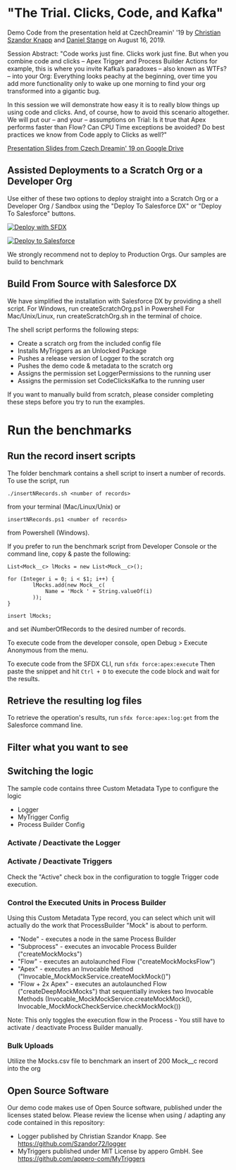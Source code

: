 # "The Trial. Clicks, Code, and Kafka"

Demo Code from the presentation held at CzechDreamin' '19 by [Christian Szandor Knapp](https//github.com/szandor72) and [Daniel Stange](https//github.com/dstdia) on August 16, 2019.

Session Abstract: "Code works just fine. Clicks work just fine. But when you combine code and clicks – Apex Trigger and Process Builder Actions for example, this is where you invite Kafka’s paradoxes – also known as WTFs? – into your Org: Everything looks peachy at the beginning, over time you add more functionality only to wake up one morning to find your org transformed into a gigantic bug.

In this session we will demonstrate how easy it is to really blow things up using code and clicks. And, of course, how to avoid this scenario altogether. We will put our – and your – assumptions on Trial: Is it true that Apex performs faster than Flow? Can CPU Time exceptions be avoided? Do best practices we know from Code apply to Clicks as well?"

[Presentation Slides from Czech Dreamin' 19 on Google Drive](https://drive.google.com/file/d/1WW71_U3nE1LPd3lETS-s5_Smucoxv3xs/view?usp=sharing) 

## Assisted Deployments to a Scratch Org or a Developer Org 

Use either of these two options to deploy straight into a Scratch Org or a Developer Org / Sandbox using the "Deploy To Salesforce DX" or "Deploy To Salesforce" buttons.

[![Deploy with SFDX](https://deploy-to-sfdx.com/dist/assets/images/DeployToSFDX.svg)](https://deploy-to-sfdx.com)

[![Deploy to Salesforce](https://raw.githubusercontent.com/afawcett/githubsfdeploy/master/src/main/webapp/resources/img/deploy.png)](https://githubsfdeploy.herokuapp.com/app/githubdeploy/dstdia/CzechDreamin19_Kafka
)

We strongly recommend not to deploy to Production Orgs. Our samples are build to benchmark 

## Build From Source with Salesforce DX 

We have simplified the installation with Salesforce DX by providing a shell script. 
For Windows, run createScratchOrg.ps1 in Powershell
For Mac/Unix/Linux, run createScratchOrg.sh in the terminal of choice.

The shell script performs the following steps:

* Create a scratch org from the included config file
* Installs MyTriggers as an Unlocked Package
* Pushes a release version of Logger to the scratch org
* Pushes the demo code & metadata to the scratch org
* Assigns the permission set LoggerPermissions to the running user
* Assigns the permission set CodeClicksKafka to the running user

If you want to manually build from scratch, please consider completing these steps before you try to run the examples. 

# Run the benchmarks

## Run the record insert scripts
The folder benchmark contains a shell script to insert a number of records. To use the script, run

```./insertNRecords.sh <number of records> ```
	
from your terminal (Mac/Linux/Unix) or 

```insertNRecords.ps1 <number of records> ```

from Powershell (Windows). 

If you prefer to run the benchmark script from Developer Console or the command line, copy & paste the following:

```Integer iNumberOfRecords = 0;
List<Mock__c> lMocks = new List<Mock__c>();

for (Integer i = 0; i < $1; i++) {
		lMocks.add(new Mock__c(
			Name = 'Mock ' + String.valueOf(i)
		));
}

insert lMocks;
```

and set iNumberOfRecords to the desired number of records.

To execute code from the developer console, open Debug > Execute Anonymous from the menu.

To execute code from the SFDX CLI, run
```sfdx force:apex:execute```
Then paste the snippet and hit `Ctrl + D` to execute the code block and wait for the results. 

## Retrieve the resulting log files

To retrieve the operation's results, run
```sfdx force:apex:log:get```
from the Salesforce command line. 

## Filter what you want to see

## Switching the logic

The sample code contains three Custom Metadata Type to configure the logic
* Logger
* MyTrigger Config
* Process Builder Config

### Activate / Deactivate the Logger

### Activate / Deactivate Triggers

Check the "Active" check box in the configuration to toggle Trigger code execution.

### Control the Executed Units in Process Builder
Using this Custom Metadata Type record, you can select which unit will actually do the work that ProcessBuilder "Mock" is about to perform. 

* "Node" - executes a node in the same Process Builder
* "Subprocess" - executes an invocable Process Builder ("createMockMocks")
* "Flow" - executes an autolaunched Flow ("createMockMocksFlow")
* "Apex" - executes an Invocable Method ("Invocable_MockMockService.createMockMock()")
* "Flow + 2x Apex" - executes an autolaunched Flow ("createDeepMockMocks") that sequentially invokes two Invocable Methods  (Invocable_MockMockService.createMockMock(), Invocable_MockMockCheckService.checkMockMock()) 

Note: This only toggles the execution flow in the Process - You still have to activate / deactivate Process Builder manually.

### Bulk Uploads

Utilize the Mocks.csv file to benchmark an insert of 200 Mock__c record into the org

## Open Source Software

Our demo code makes use of Open Source software, published under the licenses stated below. Please review the license when using / adapting any code contained in this repository:

* Logger published by Christian Szandor Knapp. See https://github.com/Szandor72/logger
* MyTriggers published under MIT License by appero GmbH. See https://github.com/appero-com/MyTriggers


